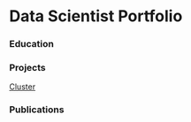 # Data Scientist Portfolio

### Education


### Projects

[Cluster](ClusterViz.html)

### Publications
